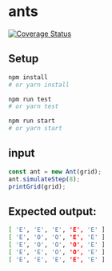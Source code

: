 # ants
[![Coverage Status](https://coveralls.io/repos/github/bslayerw/ants/badge.svg?branch=master)](https://coveralls.io/github/bslayerw/ants?branch=master)
## Setup
```sh
npm install
# or yarn install
```
```sh
npm run test
# or yarn test
```
```sh
npm run start
# or yarn start
```

## input
```js
const ant = new Ant(grid);
ant.simulateStep(8);
printGrid(grid);
```

## Expected output: 
```sh
[ 'E', 'E', 'E', 'E', 'E' ]
[ 'E', 'O', 'O', 'E', 'E' ]
[ 'E', 'O', 'O', 'O', 'E' ]
[ 'E', 'E', 'O', 'O', 'E' ]
[ 'E', 'E', 'E', 'E', 'E' ]
```
